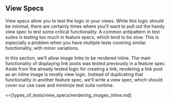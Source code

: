 ## View Specs

View specs allow you to test the logic in your views. While this logic should be
minimal, there are certainly times where you'll want to pull out the handy view
spec to test some critical functionality. A common antipattern in test suites is
testing too much in feature specs, which tend to be slow. This is especially a
problem when you have multiple tests covering similar functionality, with minor
variations.

In this section, we'll allow image links to be rendered inline. The main
functionality of displaying link posts was tested previously in a feature spec.
Aside from the already tested logic for creating a link, rendering a link post
as an inline image is mostly view logic. Instead of duplicating that
functionality in another feature spec, we'll write a view spec, which should
cover our use case and minimize test suite runtime.

<<[types_of_tests/view_specs/rendering_images_inline.md]
